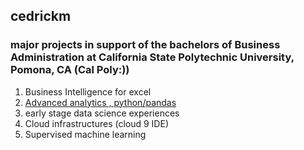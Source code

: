## cedrickm
### major projects in support of the bachelors of Business Administration at California State Polytechnic University, Pomona, CA (Cal Poly:))
1. Business Intelligence for excel
2. [Advanced analytics , python/pandas](https://github.com/hoboman0493/Cedrickm/blob/main/Project_5_6%2C_warmup_3100_ulta_quartiles.ipynb)
4. early stage data science experiences 
5. Cloud infrastructures (cloud 9 IDE)
6. Supervised machine learning
